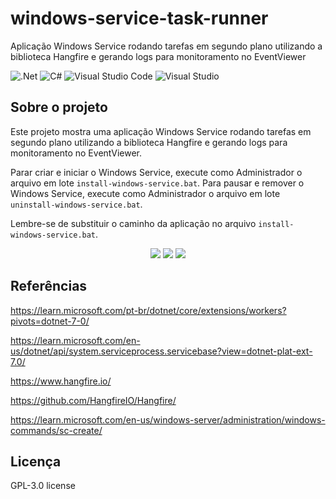 # windows-service-task-runner
Aplicação Windows Service rodando tarefas em segundo plano utilizando a biblioteca Hangfire e gerando logs para monitoramento no EventViewer

![.Net](https://img.shields.io/badge/.NET-5C2D91?style=for-the-badge&logo=.net&logoColor=white)
![C#](https://img.shields.io/badge/c%23-%23239120.svg?style=for-the-badge&logo=c-sharp&logoColor=white)
![Visual Studio Code](https://img.shields.io/badge/Visual%20Studio%20Code-0078d7.svg?style=for-the-badge&logo=visual-studio-code&logoColor=white)
![Visual Studio](https://img.shields.io/badge/Visual%20Studio-5C2D91.svg?style=for-the-badge&logo=visual-studio&logoColor=white)

## Sobre o projeto
Este projeto mostra uma aplicação Windows Service rodando tarefas em segundo plano utilizando a biblioteca Hangfire e gerando logs para monitoramento no EventViewer.

Parar criar e iniciar o Windows Service, execute como Administrador o arquivo em lote <code>install-windows-service.bat</code>. Para pausar e remover o Windows Service, execute como Administrador o arquivo em lote <code>uninstall-windows-service.bat</code>.

Lembre-se de substituir o caminho da aplicação no arquivo <code>install-windows-service.bat</code>.

<div align="center">
    <img src="https://github.com/jfs-dev/windows-service-task-runner/assets/54154628/f88536bb-a0cc-438c-8bf9-87355ac90aa4"</img>
    <img src="https://github.com/jfs-dev/windows-service-task-runner/assets/54154628/ddd56693-9b29-41a5-a483-990c344f2d2a"</img>
    <img src="https://github.com/jfs-dev/windows-service-task-runner/assets/54154628/fa1ca890-ac33-49c3-81a2-432ea393e019"</img>
</div>

## Referências
https://learn.microsoft.com/pt-br/dotnet/core/extensions/workers?pivots=dotnet-7-0/

https://learn.microsoft.com/en-us/dotnet/api/system.serviceprocess.servicebase?view=dotnet-plat-ext-7.0/

https://www.hangfire.io/

https://github.com/HangfireIO/Hangfire/

https://learn.microsoft.com/en-us/windows-server/administration/windows-commands/sc-create/

## Licença
GPL-3.0 license
